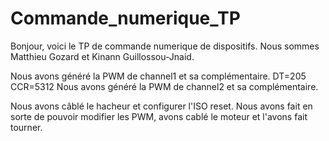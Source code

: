 # Commande_numerique_TP
Bonjour, voici le TP de commande numerique de dispositifs. Nous sommes Matthieu Gozard et Kinann Guillossou-Jnaid.

Nous avons généré la PWM de channel1 et sa complémentaire. DT=205 CCR=5312
Nous avons généré la PWM de channel2 et sa complémentaire. 

Nous avons câblé le hacheur et configurer l'ISO reset.
Nous avons fait en sorte de pouvoir modifier les PWM, avons cablé le moteur et l'avons fait tourner.

